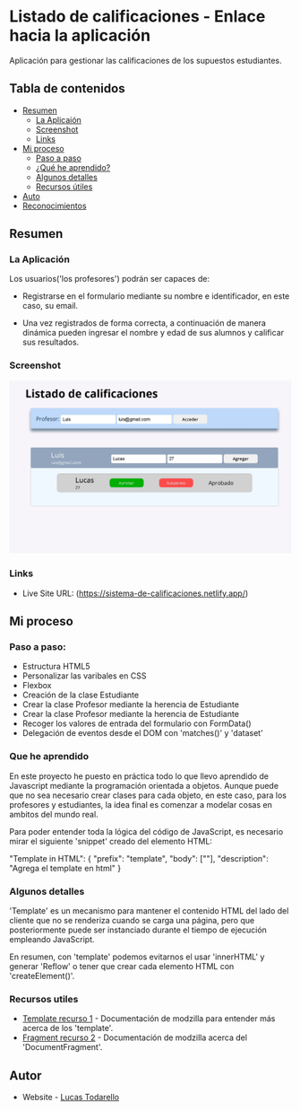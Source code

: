 # Listado de calificaciones - Enlace hacia la aplicación

Aplicación para gestionar las calificaciones de los supuestos estudiantes.

## Tabla de contenidos

- [Resumen](#resumen)
  - [La Aplicaión](#la-aplicacion)
  - [Screenshot](#screenshot)
  - [Links](#links)
- [Mi proceso](#mi-proceso)
  - [Paso a paso](#paso-a-paso)
  - [¿Qué he aprendido?](#que-he-aprendido)
  - [Algunos detalles](#algunos-detalles)
  - [Recursos útiles](#recursos-utiles)
- [Auto](#autor)
- [Reconocimientos](#reconocimientos)


## Resumen

### La Aplicación

Los usuarios('los profesores') podrán ser capaces de:

- Registrarse en el formulario mediante su nombre e identificador, en este caso, su email.

- Una vez registrados de forma correcta, a continuación de manera dinámica pueden ingresar el nombre y edad de sus alumnos y calificar sus resultados.

### Screenshot

![](./screenshot.jpeg)

### Links

- Live Site URL: (https://sistema-de-calificaciones.netlify.app/)

## Mi proceso

### Paso a paso:

- Estructura HTML5
- Personalizar las varibales en CSS
- Flexbox
- Creación de la clase Estudiante
- Crear la clase Profesor mediante la herencia de Estudiante
- Crear la clase Profesor mediante la herencia de Estudiante
- Recoger los valores de entrada del formulario con FormData()
- Delegación de eventos desde el DOM con 'matches()' y 'dataset'


### Que he aprendido

En este proyecto he puesto en práctica todo lo que llevo aprendido de Javascript mediante la programación orientada a objetos. Aunque puede que no sea necesario crear clases para cada objeto, en este caso, para los profesores y estudiantes, la idea final es comenzar a modelar cosas en ambitos del mundo real.

Para poder entender toda la lógica del código de JavaScript, es necesario mirar el siguiente 'snippet' creado del elemento HTML:

"Template in HTML": {
    "prefix": "template",
    "body": ["<template>$1</template>"],
    "description": "Agrega el template en html"
}

### Algunos detalles

'Template' es un mecanismo para mantener el contenido HTML del lado del cliente que no se renderiza cuando se carga una página, pero que posteriormente puede ser instanciado durante el tiempo de ejecución empleando JavaScript.

En resumen, con 'template' podemos evitarnos el usar 'innerHTML' y generar 'Reflow' o tener que crear cada elemento HTML con 'createElement()'.

### Recursos utiles

- [Template recurso 1](https://developer.mozilla.org/en-US/docs/Web/HTML/Element/template#avoiding_documentfragment_pitfall) - Documentación de modzilla para entender más acerca de los 'template'.
- [Fragment recurso 2](https://developer.mozilla.org/en-US/docs/Web/API/DocumentFragment) - Documentación de modzilla acerca del 'DocumentFragment'.

## Autor

- Website - [Lucas Todarello](https://lucas-todarello-portfolio.netlify.app/)

